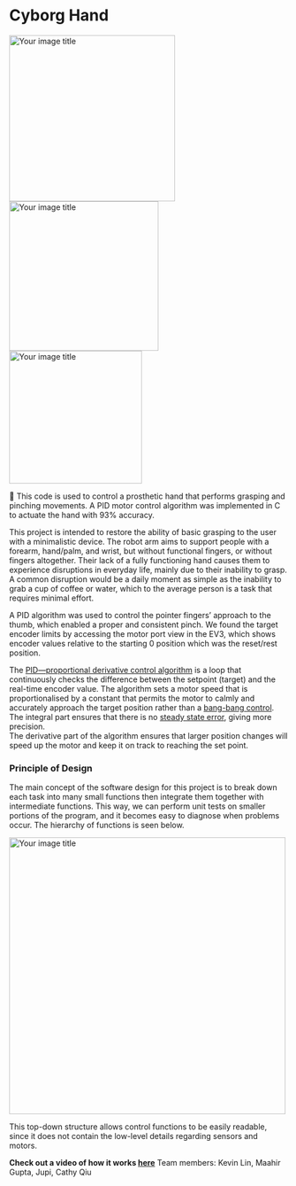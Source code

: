 # Cyborg Hand

<p float="left">
  <img src="https://user-images.githubusercontent.com/36112125/113521681-14eb4600-9569-11eb-9436-58c40825cad0.png" alt="Your image title" width="300"/>
  <img src="https://user-images.githubusercontent.com/36112125/113521683-17e63680-9569-11eb-9afa-3083d6fe26a2.png" alt="Your image title" width="270"/>
  <img src="https://user-images.githubusercontent.com/36112125/113521684-1b79bd80-9569-11eb-81b7-6acd9adf7852.png" alt="Your image title" width="240"/>
 </p>

:mechanical_arm: This code is used to control a prosthetic hand that performs grasping and pinching movements. A PID motor control algorithm was implemented in C to actuate the hand with 93% accuracy.

This project is intended to restore the ability of basic grasping to the user with a minimalistic device.
The robot arm aims to support people with a forearm, hand/palm, and wrist, but without functional fingers, or without fingers altogether. 
Their lack of a fully functioning hand causes them to experience disruptions in everyday life, mainly due to their inability to grasp. 
A common disruption would be a daily moment as simple as the inability to grab a cup of coffee or water, which to the average person is a task that requires minimal effort.

A PID algorithm was used to control the pointer fingers’ approach to the thumb, which enabled a proper and consistent pinch. 
We found the target encoder limits by accessing the motor port view in the EV3, which shows encoder values  relative to the starting 0 position which was the reset/rest position.

The [PID—proportional derivative control algorithm](https://www.matthewpeterkelly.com/tutorials/pdControl/index.html) is a loop that continuously checks the difference between the setpoint (target) and the real-time encoder value. The algorithm sets a motor speed that is proportionalised by a constant that permits the motor to 
calmly and accurately approach the target position rather than a [bang-bang control](https://en.wikipedia.org/wiki/Bang%E2%80%93bang_control).  
The integral part ensures that there is no [steady state error](https://www.electrical4u.com/steady-state-error-analysis/#:~:text=Steady%2Dstate%20error%20is%20defined,response%20for%20a%20linear%20system.), 
giving more precision.  
The derivative part of the algorithm ensures that larger position changes will speed up the motor and keep it on track to reaching the set point.

### Principle of Design ###
The main concept of the software design for this project is to break down each task into many small functions then integrate them together with intermediate functions. 
This way, we can perform unit tests on smaller portions of the program, and it becomes easy to diagnose when problems occur. 
The hierarchy of functions is seen below.

<img src="https://user-images.githubusercontent.com/36112125/113522200-955f7600-956c-11eb-9ced-f97620943669.PNG" alt="Your image title" width="500"/>

This top-down structure allows control functions to be easily readable, since it does not contain the low-level details regarding sensors and motors.


**Check out a video of how it works [here](https://www.youtube.com/watch?v=mdVFzBSiMns)**
Team members: Kevin Lin, Maahir Gupta, Jupi, Cathy Qiu
